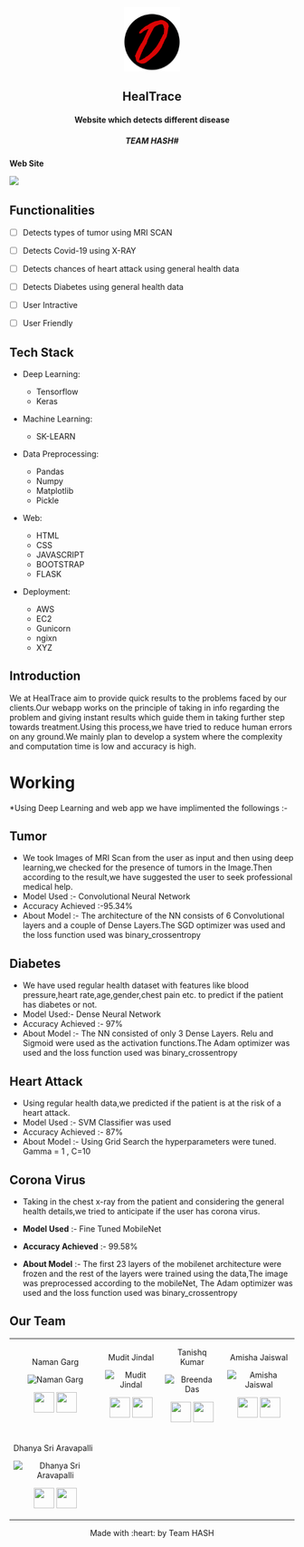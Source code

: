 <p align="center">
<a href="https://github.com/Namangarg110/Diagnoze/blob/master/static/images/logo3.png">
	<img src="https://github.com/Namangarg110/Diagnoze/blob/master/static/images/logo2.png" width=20%/>
</a>
	<h2 align="center"> HealTrace </h2>
	<h4 align="center"> Website which detects different disease</h4>
	<h5 align="center"> TEAM HASH# </h5>
</p>


__Web Site__

<img src="https://github.com/tanishq20/HealTrace/blob/main/screen-capture%20(2).gif" />


## Functionalities

- [ ]  Detects types of tumor using MRI SCAN 
- [ ]  Detects Covid-19 using X-RAY
- [ ]  Detects chances of heart attack using general health data 
- [ ]  Detects Diabetes using general health data
- [ ]  User Intractive 
- [ ]  User Friendly


## Tech Stack
* Deep Learning:
	-  Tensorflow
	-  Keras
	 
* Machine Learning:
	-  SK-LEARN

* Data Preprocessing:
	-  Pandas
	-  Numpy
	-  Matplotlib
	-  Pickle
	
* Web:
	-  HTML
	-  CSS
	-  JAVASCRIPT
	-  BOOTSTRAP
	-  FLASK
* Deployment:
	-  AWS
	-  EC2
	-  Gunicorn
	-  ngixn
	-  XYZ

	

## Introduction
We at HealTrace aim to provide quick results to the problems faced by our clients.Our webapp works on the principle of taking in info regarding the problem and giving instant results which guide them in taking further step towards treatment.Using this process,we have tried to reduce human errors on any ground.We mainly plan to develop a system where the complexity and computation time is low and accuracy is high.

# Working
*Using Deep Learning and web app we have implimented the followings :- 

## Tumor
* We took Images of MRI Scan from the user as input and then using deep learning,we checked for the presence of tumors in the Image.Then according to the result,we have suggested the user to seek professional medical help.
* Model Used :- Convolutional Neural Network
* Accuracy Achieved :-95.34%
* About Model :- The architecture of the NN consists of 6 Convolutional layers and a couple of Dense Layers.The SGD optimizer was used and the loss function used was binary_crossentropy

## Diabetes
* We have used regular health dataset with features like blood pressure,heart rate,age,gender,chest pain etc. to predict if the patient has diabetes or not.
* Model Used:- Dense Neural Network
* Accuracy Achieved :- 97%
* About Model :- The NN consisted of only 3 Dense Layers. Relu and Sigmoid were used as the activation functions.The Adam optimizer was used and the loss function used was binary_crossentropy

## Heart Attack 
* Using regular health data,we predicted if the patient is at the risk of a heart attack.
* Model Used :- SVM Classifier was used
* Accuracy Achieved :- 87%
* About Model :- Using Grid Search the hyperparameters were tuned. Gamma = 1 , C=10


## Corona Virus 
* Taking in the chest x-ray from the patient and considering the general health details,we tried to anticipate if the user has corona virus.

* **Model Used** :- Fine Tuned MobileNet

* **Accuracy Achieved** :- 99.58%

* **About Model** :- The first 23 layers of the mobilenet architecture were frozen and the rest of the layers were trained using the data,The image was preprocessed according to the mobileNet, The Adam optimizer was used and the loss function used was binary_crossentropy





## Our Team 

<table>
<tr align="center">


<td>

Naman Garg

<p align="center">
<img src = "https://avatars.githubusercontent.com/u/40496687?s=400&u=aeba7754d8bba23a2ab9fb2d794cc316b2b6a84b&v=4"  height="120" alt="Naman Garg">
</p>
<p align="center">
<a href = "https://github.com/Namangarg110"><img src = "http://www.iconninja.com/files/241/825/211/round-collaboration-social-github-code-circle-network-icon.svg" width="36" height = "36"/></a>
<a href = "https://www.linkedin.com/in/naman-garg-3790b917a/">
<img src = "http://www.iconninja.com/files/863/607/751/network-linkedin-social-connection-circular-circle-media-icon.svg" width="36" height="36"/>
</a>
</p>
</td>


<td>

Mudit Jindal 

<p align="center">
<img src = "https://avatars.githubusercontent.com/u/60563356?s=400&u=09a4f1f24803e0bd5cdc674e0fa021ca791fe126&v=4"  height="120"
alt="Mudit Jindal">
</p>
<p align="center">
<a href = "https://github.com/mudit14224"><img src = "http://www.iconninja.com/files/241/825/211/round-collaboration-social-github-code-circle-network-icon.svg" width="36" height = "36"/></a>
<a href = "https://www.linkedin.com/in/mudit-jindal-40521a18b/">
<img src = "http://www.iconninja.com/files/863/607/751/network-linkedin-social-connection-circular-circle-media-icon.svg" width="36" height="36"/>
</a>
</p>
</td>



<td>

Tanishq Kumar

<p align="center">
<img src = "https://avatars.githubusercontent.com/u/66270248?s=400&u=970a9ef7dcdc609ab393c89d5bef50fb63380af5&v=4"  height="120" alt="Breenda Das">
</p>
<p align="center">
<a href = "https://github.com/tanishq20"><img src = "http://www.iconninja.com/files/241/825/211/round-collaboration-social-github-code-circle-network-icon.svg" width="36" height = "36"/></a>
<a href = "https://www.linkedin.com/in/tanishq-kumar-b03a52194/">
<img src = "http://www.iconninja.com/files/863/607/751/network-linkedin-social-connection-circular-circle-media-icon.svg" width="36" height="36"/>
</a>
</p>
</td>

<td>

Amisha Jaiswal

<p align="center">
<img src = "https://avatars.githubusercontent.com/u/66247959?s=400&u=9d53158da177d70996607715a9fb2cd2e9ad8214&v=4"  height="120"
alt="Amisha Jaiswal">
</p>
<p align="center">
<a href = "https://github.com/amishajais21"><img src = "http://www.iconninja.com/files/241/825/211/round-collaboration-social-github-code-circle-network-icon.svg" width="36" height = "36"/></a>
<a href = "https://www.linkedin.com/in/amisha-jaiswal-8532b1169/">
<img src = "http://www.iconninja.com/files/863/607/751/network-linkedin-social-connection-circular-circle-media-icon.svg" width="36" height="36"/>
</a>
</p>
</td>
</tr>

<td>

Dhanya Sri Aravapalli

<p align="center">
<img src = "https://avatars.githubusercontent.com/u/71751040?s=400&u=18a3a39e283646ff410a2032c216cc97ec0529ca&v=4"  height="120"
alt="Dhanya Sri Aravapalli">
</p>
<p align="center">
<a href = "https://github.com/Dhanya-26"><img src = "http://www.iconninja.com/files/241/825/211/round-collaboration-social-github-code-circle-network-icon.svg" width="36" height = "36"/></a>
<a href = "https://www.linkedin.com/in/dhanya-sri-aravapalli-70a6851a5/">
<img src = "http://www.iconninja.com/files/863/607/751/network-linkedin-social-connection-circular-circle-media-icon.svg" width="36" height="36"/>
</a>
</p>
</td>
</tr>
  </table>

<p align="center">
	Made with :heart: by Team HASH</a>
</p>
